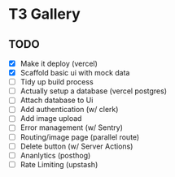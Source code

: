 # T3 Gallery

## TODO

- [x] Make it deploy (vercel)
- [x] Scaffold basic ui with mock data
- [ ] Tidy up build process
- [ ] Actually setup a database (vercel postgres)
- [ ] Attach database to Ui
- [ ] Add authentication (w/ clerk)
- [ ] Add image upload
- [ ] Error management (w/ Sentry)
- [ ] Routing/image page (parallel route)
- [ ] Delete button (w/ Server Actions)
- [ ] Ananlytics (posthog)
- [ ] Rate Limiting (upstash)
